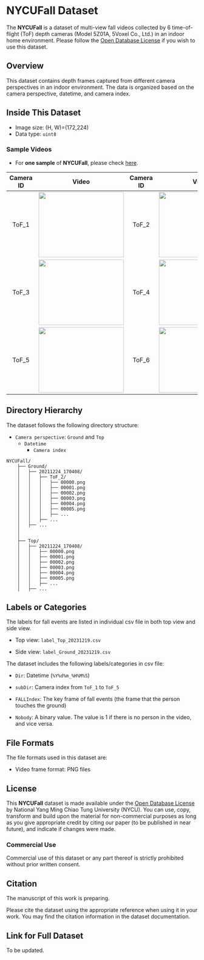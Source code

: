 # NYCUFall Dataset

The **NYCUFall** is a dataset of multi-view fall videos collected by 6 time-of-flight (ToF) depth cameras (Model 5Z01A, 5Voxel Co., Ltd.) in an indoor home environment. Please follow the [Open Database License](http://opendatacommons.org/licenses/odbl/1.0/) if you wish to use this dataset.



## Overview

This dataset contains depth frames captured from different camera perspectives in an indoor environment. The data is organized based on the camera perspective, datetime, and camera index.


## Inside This Dataset

* Image size: (H, W)=(172,224)
* Data type: `uint8`

### Sample Videos

- For **one sample** of **NYCUFall**, please check [here](https://nycu1-my.sharepoint.com/:u:/g/personal/celee_m365_nycu_edu_tw/EZuymZTx93tCt84QqJ2djJEBhq507hYvCu2c4seNCELxjw?e=7Gpate).


| Camera ID |   Video   | Camera ID |   Video   |
|:---------:|:---------:|:---------:|:---------:|
|ToF_1|<img src="assets/Figures/ToF1_sample01.gif" width="224" height="172"/>|ToF_2|<img src="assets/Figures/ToF2_sample01.gif" width="224" height="172"/>|
|ToF_3|<img src="assets/Figures/ToF3_sample01.gif" width="224" height="172"/>|ToF_4|<img src="assets/Figures/ToF4_sample01.gif" width="224" height="172"/>|
|ToF_5|<img src="assets/Figures/ToF5_sample01.gif" width="224" height="172"/>|ToF_6|<img src="assets/Figures/ToF6_sample01.gif" width="224" height="172"/>|


## Directory Hierarchy

The dataset follows the following directory structure:

- `Camera perspective`: `Ground` and `Top`
    - `Datetime`
        - `Camera index`


```
NYCUFall/
    ├── Ground/
    │   ├── 20211224_170408/
    │   │   ├── ToF_2/
    │   │   │   ├── 00000.png
    │   │   │   ├── 00001.png
    │   │   │   ├── 00002.png
    │   │   │   ├── 00003.png
    │   │   │   ├── 00004.png
    │   │   │   ├── 00005.png
    │   │   │   ├── ...
    │   │   ├── ...
    │   ├── ...
    │
    │
    ├── Top/
    │   ├── 20211224_170408/
    │   │   ├── 00000.png
    │   │   ├── 00001.png
    │   │   ├── 00002.png
    │   │   ├── 00003.png
    │   │   ├── 00004.png
    │   │   ├── 00005.png
    │   │   ├── ...
    │   ├── ...
```



## Labels or Categories

The labels for fall events are listed in individual csv file in both top view and side view.

- Top view: `label_Top_20231219.csv`

- Side view: `label_Ground_20231219.csv`


The dataset includes the following labels/categories in csv file:

- `Dir`: Datetime (`%Y%d%m_%H%M%S`)

- `subDir`: Camera index from `ToF_1` to `ToF_5`

- `FALLIndex`: The key frame of fall events (the frame that the person touches the ground)

- `Nobody`: A binary value. The value is 1 if there is no person in the video, and vice versa.



## File Formats

The file formats used in this dataset are:

- Video frame format: PNG files



## License

This **NYCUFall** dataset is made available under the [Open Database License](http://opendatacommons.org/licenses/odbl/1.0/) by National Yang Ming Chiao Tung University (NYCU). You can use, copy, transform and build upon the material for non-commercial purposes as long as you give appropriate credit by citing our paper (to be published in near future), and indicate if changes were made.

### Commercial Use

Commercial use of this dataset or any part thereof is strictly prohibited without prior written consent.

## Citation

The manuscript of this work is preparing.

Please cite the dataset using the appropriate reference when using it in your work. You may find the citation information in the dataset documentation.


## Link for Full Dataset

To be updated.

